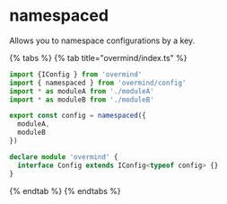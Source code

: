 # namespaced

Allows you to namespace configurations by a key.

{% tabs %}
{% tab title="overmind/index.ts" %}
```typescript
import {IConfig } from 'overmind'
import { namespaced } from 'overmind/config'
import * as moduleA from './moduleA'
import * as moduleB from './moduleB'

export const config = namespaced({
  moduleA,
  moduleB
})

declare module 'overmind' {
  interface Config extends IConfig<typeof config> {}
}
```
{% endtab %}
{% endtabs %}

